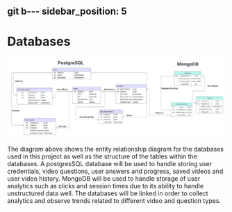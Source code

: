 git b---
sidebar_position: 5
---

# Databases

![Alt Text](/img/Database_ERD_Diagram.png)

The diagram above shows the entity relationship diagram for the databases used in this project as well as the structure of the tables within the databases. A postgresSQL database will be used to handle storing user credentials, video questions, user answers and progress, saved videos and user video history. MongoDB will be used to handle storage of user analytics such as clicks and session times due to its ability to handle unstructured data well. The databases will be linked in order to collect analytics and observe trends related to different video and question types.